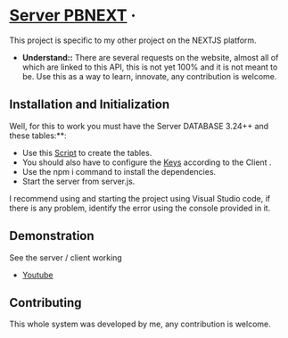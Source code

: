 # [Server PBNEXT](https://reactjs.org/) &middot;

This project is specific to my other project on the NEXTJS platform.

* **Understand::** There are several requests on the website, almost all of which are linked to this API, this is not yet 100% and it is not meant to be.
Use this as a way to learn, innovate, any contribution is welcome.


## Installation and Initialization

Well, for this to work you must have the Server DATABASE 3.24++ and these tables:**:

* Use this [Script](https://reactjs.org/docs/add-react-to-a-website.html) to create the tables.
* You should also have to configure the [Keys](https://reactjs.org/docs/add-react-to-a-website.html) according to the Client .
* Use the npm i command to install the dependencies.
* Start the server from server.js.

I recommend using and starting the project using Visual Studio code, if there is any problem, identify the error using the console provided in it.

## Demonstration

See the server / client working



* [Youtube](https://www.youtube.com/channel/UCpdcj-bWKXdt7yC8HtBLaTg)




## Contributing

This whole system was developed by me, any contribution is welcome.
